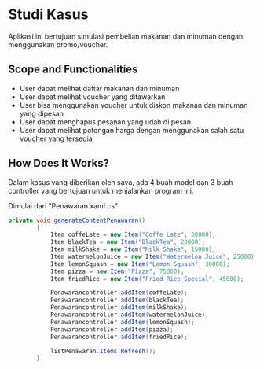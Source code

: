 # Studi Kasus

Aplikasi ini bertujuan simulasi pembelian makanan dan minuman dengan menggunakan promo/voucher.

## Scope and Functionalities

- User dapat melihat daftar makanan dan minuman
- User dapat melihat voucher yang ditawarkan
- User bisa menggunakan voucher untuk diskon makanan dan minuman yang dipesan
- User dapat menghapus pesanan yang udah di pesan
- User dapat melihat potongan harga dengan menggunakan salah satu voucher yang tersedia

## How Does It Works?

Dalam kasus yang diberikan oleh saya, ada 4 buah model dan 3 buah controller yang bertujuan untuk menjalankan program ini.

Dimulai dari "Penawaran.xaml.cs"

```csharp
private void generateContentPenawaran()
        {
            Item coffeLate = new Item("Coffe Late", 30000);
            Item blackTea = new Item("BlackTea", 20000);
            Item milkShake = new Item("Milk Shake", 15000);
            Item watermelonJuice = new Item("Watermelon Juice", 25000);
            Item lemonSquash = new Item("Lemon Squash", 30000);
            Item pizza = new Item("Pizza", 75000);
            Item friedRice = new Item("Fried Rice Special", 45000);

            Penawarancontroller.addItem(coffeLate);
            Penawarancontroller.addItem(blackTea);
            Penawarancontroller.addItem(milkShake);
            Penawarancontroller.addItem(watermelonJuice);
            Penawarancontroller.addItem(lemonSquash);
            Penawarancontroller.addItem(pizza);
            Penawarancontroller.addItem(friedRice);

            listPenawaran.Items.Refresh();
        }
```
